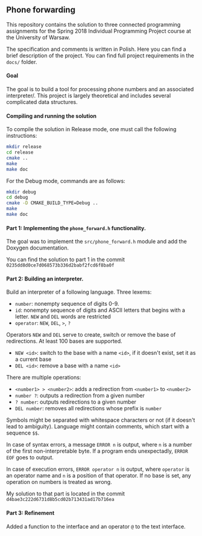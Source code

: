 ## Phone forwarding

This repository contains the solution to three connected programming assignments for the Spring 2018 Individual Programming Project course at the University of Warsaw. 

The specification and comments is written in Polish. Here you can find a brief description of the project. You can find full project requirements in the `docs/` folder.

#### Goal

The goal is to build a tool for processing phone numbers and an associated interpreter/. This project is largely theoretical and includes several complicated data structures.

#### Compiling and running the solution

To compile the solution in Release mode, one must call the following instructions:
```bash
mkdir release
cd release
cmake ..
make
make doc
```

For the Debug mode, commands are as follows:
```bash
mkdir debug
cd debug
cmake -D CMAKE_BUILD_TYPE=Debug ..
make
make doc
```

#### Part 1: Implementing the `phone_forward.h` functionality.

The goal was to implement the `src/phone_forward.h` module and add the Doxygen documentation. 

You can find the solution to part 1 in the commit `0235dd8d0ce7d068573b336d2babf2fcd6f8ba0f`


#### Part 2: Building an interpreter.

Build an interpreter of a following language. Three lexems:
- `number`: nonempty sequence of digits 0-9.
- `id`: nonempty sequence of digits and ASCII letters that begins with a letter. `NEW` and `DEL` words are restricted
- `operator`: `NEW`, `DEL`, `>`, `?`

Operators `NEW` and `DEL` serve to create, switch or remove the base of redirections. At least 100 bases are supported.
- `NEW <id>`: switch to the base with a name `<id>`, if it doesn't exist, set it as a current base
- `DEL <id>`: remove a base with a name `<id>`
 
There are multiple operations:
- `<number1> > <number2>`: adds a redirection from `<number1>` to `<number2>`
- `number ?`: outputs a redirection from a given number
- `? number`: outputs redirections to a given number
- `DEL number`: removes all redirections whose prefix is `number`

Symbols might be separated with whitespace characters or not (if it doesn't lead to ambiguity). Language might contain comments, which start with a sequence `$$`.

In case of syntax errors, a message `ERROR n` is output, where `n` is a number of the first non-interpretable byte. If a program ends unexpectadly, `ERROR EOF` goes to output.

In case of execution errors, `ERROR operator n` is output, where `operator` is an operator name and `n` is a position of that operator. If no base is set, any operation on numbers is treated as wrong.

My solution to that part is located in the commit `d4bae3c222d6731d8b5cd02b713431ad17b716ea`

#### Part 3: Refinement

Added a function to the interface and an operator `@` to the text interface.
